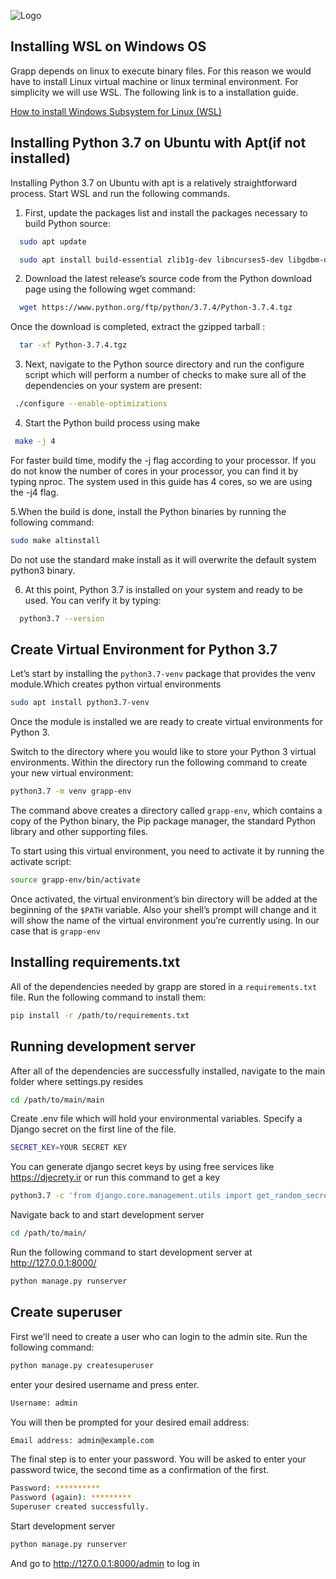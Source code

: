 ![Logo](http://www.grapp.ivelin.info/static/images/grapp-logo.png)

## Installing WSL on Windows OS


Grapp depends on linux to execute binary files. For this reason we would have to install Linux virtual machine or linux terminal environment. For simplicity we will use WSL. The  following link is to a installation guide.

[How to install Windows Subsystem for Linux (WSL)](https://www.windowscentral.com/install-windows-subsystem-linux-windows-10) 

## Installing Python 3.7 on Ubuntu with Apt(if not installed)
Installing Python 3.7 on Ubuntu with apt is a relatively straightforward process. Start WSL and run the following commands.


1. First, update the packages list and install the packages necessary to build Python source:
```bash
  sudo apt update
```

```bash
  sudo apt install build-essential zlib1g-dev libncurses5-dev libgdbm-dev libnss3-dev libssl-dev libsqlite3-dev libreadline-dev libffi-dev wget libbz2-dev
```
2. Download the latest release’s source code from the Python download page using the following wget command:

```bash
  wget https://www.python.org/ftp/python/3.7.4/Python-3.7.4.tgz
```
Once the download is completed, extract the gzipped tarball :

```bash
  tar -xf Python-3.7.4.tgz
```
3. Next, navigate to the Python source directory and run the configure script which will perform a number of checks to make sure all of the dependencies on your system are present:

```bash
 ./configure --enable-optimizations
```

4. Start the Python build process using make

```bash
 make -j 4
```
For faster build time, modify the -j flag according to your processor. If you do not know the number of cores in your processor, you can find it by typing nproc. The system used in this guide has 4 cores, so we are using the -j4 flag.

5.When the build is done, install the Python binaries by running the following command:

```bash
sudo make altinstall
```
Do not use the standard make install as it will overwrite the default system python3 binary.

6. At this point, Python 3.7 is installed on your  system and ready to be used. You can verify it by typing:

```bash
  python3.7 --version
```

## Create Virtual Environment for Python 3.7 
Let’s start by installing the `python3.7-venv` package that provides the venv module.Which creates python virtual environments

```bash
sudo apt install python3.7-venv
```

Once the module is installed we are ready to create virtual environments for Python 3.

Switch to the directory where you would like to store your Python 3 virtual environments. Within the directory run the following command to create your new virtual environment:

```bash
python3.7 -m venv grapp-env
```
The command above creates a directory called `grapp-env`, which contains a copy of the Python binary, the Pip package manager, the standard Python library and other supporting files.

To start using this virtual environment, you need to activate it by running the activate script:

```bash
source grapp-env/bin/activate
```

Once activated, the virtual environment’s bin directory will be added at the beginning of the `$PATH` variable. Also your shell’s prompt will change and it will show the name of the virtual environment you’re currently using. In our case that is `grapp-env`


## Installing requirements.txt
All of the dependencies needed by grapp are stored in a `requirements.txt` file.
Run the following command to install them:

```bash
pip install -r /path/to/requirements.txt
```
## Running development server
After all of the dependencies are successfully installed, navigate to the main folder where settings.py resides

```bash
cd /path/to/main/main
```
Create .env file which will hold your environmental variables. Specify a Django secret on the first line of the file.
```bash
SECRET_KEY=YOUR SECRET KEY
```
You can generate django secret keys by using free services like https://djecrety.ir or run this command to get a key

```bash
python3.7 -c 'from django.core.management.utils import get_random_secret_key; print(get_random_secret_key())'
```
Navigate back to and start development server

```bash
cd /path/to/main/
```
Run the following command to start development server at http://127.0.0.1:8000/

```bash
python manage.py runserver
```
## Create superuser
First we’ll need to create a user who can login to the admin site. Run the following command:

```bash
python manage.py createsuperuser
```

enter your desired username and press enter.

```bash
Username: admin
```
You will then be prompted for your desired email address:

```bash
Email address: admin@example.com
```
The final step is to enter your password. You will be asked to enter your password twice, the second time as a confirmation of the first.

```bash
Password: **********
Password (again): *********
Superuser created successfully.
```
Start development server
```bash
python manage.py runserver
```
And go to http://127.0.0.1:8000/admin to log in


